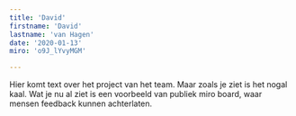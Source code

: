 ```yaml
---
title: 'David'
firstname: 'David'
lastname: 'van Hagen'
date: '2020-01-13'
miro: 'o9J_lYvyMGM'

---
```


Hier komt text over het project van het team. Maar zoals je ziet is het nogal kaal. Wat je nu al ziet is een voorbeeld van publiek miro board, waar mensen feedback kunnen achterlaten.


